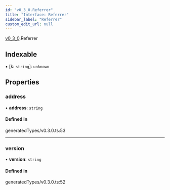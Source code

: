 ```yaml
---
id: "v0_3_0.Referrer"
title: "Interface: Referrer"
sidebar_label: "Referrer"
custom_edit_url: null
---
```


[v0\_3\_0](../namespaces/v0_3_0.md).Referrer

## Indexable

▪ [k: `string`]: `unknown`

## Properties

### address

• **address**: `string`

#### Defined in

generatedTypes/v0.3.0.ts:53

___

### version

• **version**: `string`

#### Defined in

generatedTypes/v0.3.0.ts:52
